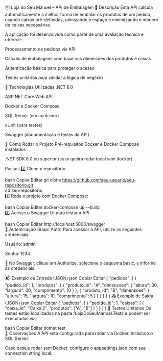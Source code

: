 📦 Loja do Seu Manoel – API de Embalagem
📝 Descrição
Esta API calcula automaticamente a melhor forma de embalar os produtos de um pedido, usando caixas pré-definidas, otimizando o espaço e minimizando o número de caixas necessárias.

A aplicação foi desenvolvida como parte de uma avaliação técnica e oferece:

Processamento de pedidos via API

Cálculo de embalagens com base nas dimensões dos produtos e caixas

Autenticação básica para proteger o acesso

Testes unitários para validar a lógica de negócio

🚀 Tecnologias Utilizadas
.NET 8.0

ASP.NET Core Web API

Docker e Docker Compose

SQL Server (em container)

xUnit (para testes)

Swagger (documentação e testes da API)

📂 Como Rodar o Projeto
Pré-requisitos
Docker e Docker Compose instalados

.NET SDK 8.0 ou superior (caso queira rodar local sem docker)

Passos
1️⃣ Clone o repositório:

bash
Copiar
Editar
git clone https://github.com/seu-usuario/seu-repositorio.git  
cd seu-repositorio  
2️⃣ Rode o projeto com Docker Compose:

bash
Copiar
Editar
docker-compose up --build  
3️⃣ Acesse o Swagger UI para testar a API:

bash
Copiar
Editar
http://localhost:5000/swagger  
🔐 Autenticação (Basic Auth)
Para acessar a API, utilize as seguintes credenciais:

Usuário: admin

Senha: 1234

🔑 No Swagger, clique em Authorize, selecione o esquema basic, e informe as credenciais.

📬 Exemplo de Entrada (JSON)
json
Copiar
Editar
{
  "pedidos": [
    {
      "pedido_id": 1,
      "produtos": [
        { "produto_id": "A", "dimensoes": { "altura": 30, "largura": 20, "comprimento": 10 } },
        { "produto_id": "B", "dimensoes": { "altura": 15, "largura": 10, "comprimento": 5 } }
      ]
    }
  ]
}
📤 Exemplo de Saída (JSON)
json
Copiar
Editar
{
  "pedidos": [
    {
      "pedido_id": 1,
      "caixas": [
        {
          "caixa_id": "Caixa 2",
          "produtos": ["A", "B"]
        }
      ]
    }
  ]
}
🧪 Testes Unitários
Os testes estão localizados na pasta /LojaDoSeuManoel.Tests e podem ser executados via:

bash
Copiar
Editar
dotnet test  
📌 Observações
A API está configurada para rodar via Docker, incluindo o SQL Server.

Caso deseje rodar sem Docker, configure o appsettings.json com sua connection string local.
